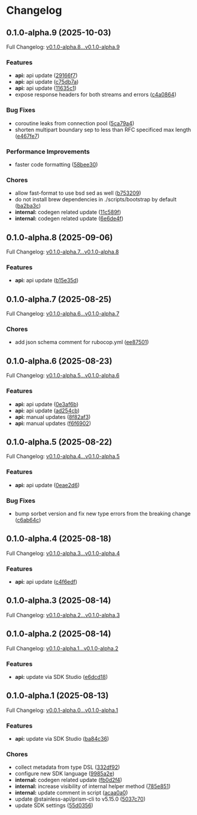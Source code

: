 # Changelog

## 0.1.0-alpha.9 (2025-10-03)

Full Changelog: [v0.1.0-alpha.8...v0.1.0-alpha.9](https://github.com/DayMoonDevelopment/post-for-me-ruby/compare/v0.1.0-alpha.8...v0.1.0-alpha.9)

### Features

* **api:** api update ([29166f7](https://github.com/DayMoonDevelopment/post-for-me-ruby/commit/29166f7dd2eebd6f9a49e99c553f4212233879e9))
* **api:** api update ([c75db7a](https://github.com/DayMoonDevelopment/post-for-me-ruby/commit/c75db7ab2fcc16f9e831ed1722e837d4dc1fbd91))
* **api:** api update ([11635c1](https://github.com/DayMoonDevelopment/post-for-me-ruby/commit/11635c16438bf92c6aec3d4c524f09768bf8f2cc))
* expose response headers for both streams and errors ([c4a0864](https://github.com/DayMoonDevelopment/post-for-me-ruby/commit/c4a0864dab0421eca1ba510038376497ca4c3d1f))


### Bug Fixes

* coroutine leaks from connection pool ([5ca79a4](https://github.com/DayMoonDevelopment/post-for-me-ruby/commit/5ca79a4bbab523051dbecd1f48eb95ad5bf93af7))
* shorten multipart boundary sep to less than RFC specificed max length ([e467fe7](https://github.com/DayMoonDevelopment/post-for-me-ruby/commit/e467fe77aacf67eeff2f4abd38177476c925c411))


### Performance Improvements

* faster code formatting ([58bee30](https://github.com/DayMoonDevelopment/post-for-me-ruby/commit/58bee30eb5b12ee89f3271e386d425d119641227))


### Chores

* allow fast-format to use bsd sed as well ([b753209](https://github.com/DayMoonDevelopment/post-for-me-ruby/commit/b7532090e9056a27ce382fe54965a90a1bf65cce))
* do not install brew dependencies in ./scripts/bootstrap by default ([ba2ba3c](https://github.com/DayMoonDevelopment/post-for-me-ruby/commit/ba2ba3cc8fa0b6e756a840035bcd6f30054a1831))
* **internal:** codegen related update ([11c589f](https://github.com/DayMoonDevelopment/post-for-me-ruby/commit/11c589fc01e8a1c650e271dffb5c9bd9ef2f4da3))
* **internal:** codegen related update ([6e6de4f](https://github.com/DayMoonDevelopment/post-for-me-ruby/commit/6e6de4f6f1424334a37de60918ea43190593d522))

## 0.1.0-alpha.8 (2025-09-06)

Full Changelog: [v0.1.0-alpha.7...v0.1.0-alpha.8](https://github.com/DayMoonDevelopment/post-for-me-ruby/compare/v0.1.0-alpha.7...v0.1.0-alpha.8)

### Features

* **api:** api update ([b15e35d](https://github.com/DayMoonDevelopment/post-for-me-ruby/commit/b15e35d20fbac883c45ae3241b432b2fcbc8219e))

## 0.1.0-alpha.7 (2025-08-25)

Full Changelog: [v0.1.0-alpha.6...v0.1.0-alpha.7](https://github.com/DayMoonDevelopment/post-for-me-ruby/compare/v0.1.0-alpha.6...v0.1.0-alpha.7)

### Chores

* add json schema comment for rubocop.yml ([ee87501](https://github.com/DayMoonDevelopment/post-for-me-ruby/commit/ee8750167bee18e813616a6c2ee65c62014dddd1))

## 0.1.0-alpha.6 (2025-08-23)

Full Changelog: [v0.1.0-alpha.5...v0.1.0-alpha.6](https://github.com/DayMoonDevelopment/post-for-me-ruby/compare/v0.1.0-alpha.5...v0.1.0-alpha.6)

### Features

* **api:** api update ([0e3af6b](https://github.com/DayMoonDevelopment/post-for-me-ruby/commit/0e3af6bc9a6a2d504d46e258b52c4abdfd59e861))
* **api:** api update ([ad254cb](https://github.com/DayMoonDevelopment/post-for-me-ruby/commit/ad254cb4166a2cb3c3e5ef3f0bbec7a4c472e161))
* **api:** manual updates ([8f82af3](https://github.com/DayMoonDevelopment/post-for-me-ruby/commit/8f82af3f45bfa36142ed3ccf997befff54879787))
* **api:** manual updates ([f6f6902](https://github.com/DayMoonDevelopment/post-for-me-ruby/commit/f6f6902b6528c4a5ee9ac2f5646372ee9c8b792e))

## 0.1.0-alpha.5 (2025-08-22)

Full Changelog: [v0.1.0-alpha.4...v0.1.0-alpha.5](https://github.com/DayMoonDevelopment/post-for-me-ruby/compare/v0.1.0-alpha.4...v0.1.0-alpha.5)

### Features

* **api:** api update ([0eae2d6](https://github.com/DayMoonDevelopment/post-for-me-ruby/commit/0eae2d659f9b0faeb3e8bcddb12a273343314e3d))


### Bug Fixes

* bump sorbet version and fix new type errors from the breaking change ([c6ab64c](https://github.com/DayMoonDevelopment/post-for-me-ruby/commit/c6ab64c6459562d58a4858b6a9a47e9a1cdf6c73))

## 0.1.0-alpha.4 (2025-08-18)

Full Changelog: [v0.1.0-alpha.3...v0.1.0-alpha.4](https://github.com/DayMoonDevelopment/post-for-me-ruby/compare/v0.1.0-alpha.3...v0.1.0-alpha.4)

### Features

* **api:** api update ([c4f6edf](https://github.com/DayMoonDevelopment/post-for-me-ruby/commit/c4f6edf0b6af61e9490d6f82227ae3ec87257d11))

## 0.1.0-alpha.3 (2025-08-14)

Full Changelog: [v0.1.0-alpha.2...v0.1.0-alpha.3](https://github.com/DayMoonDevelopment/post-for-me-ruby/compare/v0.1.0-alpha.2...v0.1.0-alpha.3)

## 0.1.0-alpha.2 (2025-08-14)

Full Changelog: [v0.1.0-alpha.1...v0.1.0-alpha.2](https://github.com/DayMoonDevelopment/post-for-me-ruby/compare/v0.1.0-alpha.1...v0.1.0-alpha.2)

### Features

* **api:** update via SDK Studio ([e6dcd18](https://github.com/DayMoonDevelopment/post-for-me-ruby/commit/e6dcd18301dfba1f3599c190d9fe0122e13f5795))

## 0.1.0-alpha.1 (2025-08-13)

Full Changelog: [v0.0.1-alpha.0...v0.1.0-alpha.1](https://github.com/DayMoonDevelopment/post-for-me-ruby/compare/v0.0.1-alpha.0...v0.1.0-alpha.1)

### Features

* **api:** update via SDK Studio ([ba84c36](https://github.com/DayMoonDevelopment/post-for-me-ruby/commit/ba84c363df972115536055a856fc88018bd100a1))


### Chores

* collect metadata from type DSL ([332df92](https://github.com/DayMoonDevelopment/post-for-me-ruby/commit/332df92f64a5c4c4a785fd4f0fbb3592e44a76b1))
* configure new SDK language ([9985a2e](https://github.com/DayMoonDevelopment/post-for-me-ruby/commit/9985a2e4959261f12d25399c53a185b6cf7f899a))
* **internal:** codegen related update ([fb0d2f4](https://github.com/DayMoonDevelopment/post-for-me-ruby/commit/fb0d2f491fb6ecfd9228f17b7dbacfc058861b65))
* **internal:** increase visibility of internal helper method ([785e851](https://github.com/DayMoonDevelopment/post-for-me-ruby/commit/785e851acf28360a16f0ea52908f2f5e30a9328f))
* **internal:** update comment in script ([acaa0a0](https://github.com/DayMoonDevelopment/post-for-me-ruby/commit/acaa0a02d1cd0322c46f149988d2465150c95ca7))
* update @stainless-api/prism-cli to v5.15.0 ([5037c70](https://github.com/DayMoonDevelopment/post-for-me-ruby/commit/5037c7051dd04812b7d0ddc48b32ab3df66c3d86))
* update SDK settings ([55d0356](https://github.com/DayMoonDevelopment/post-for-me-ruby/commit/55d0356920869865280bc1d4e8228c27ab6e871f))
